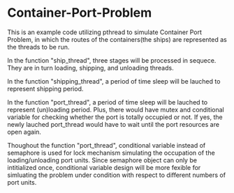 # Container-Port-Problem
This is an example code utilizing pthread to simulate Container Port Problem, in which the routes of the containers(the ships) are represented as the threads to be run.

In the function "ship_thread", three stages will be processed in sequece. They are in turn loading, shipping, and unloading threads.

In the function "shipping_thread", a period of time sleep will be lauched to represent shipping period.

In the function "port_thread", a period of time sleep will be lauched to represent (un)loading period. Plus, there would have mutex and conditional variable for checking whether the port is totally occupied or not. If yes, the newly lauched port_thread would have to wait until the port resources are open again.

Thoughout the function "port_thread", conditional variable instead of semaphore is used for lock mechanism simulating the occupation of the loading/unloading port units. Since semaphore object can only be intitialized once, conditional variable design will be more fexible for simluating the problem under condition with respect to different numbers of port units.
